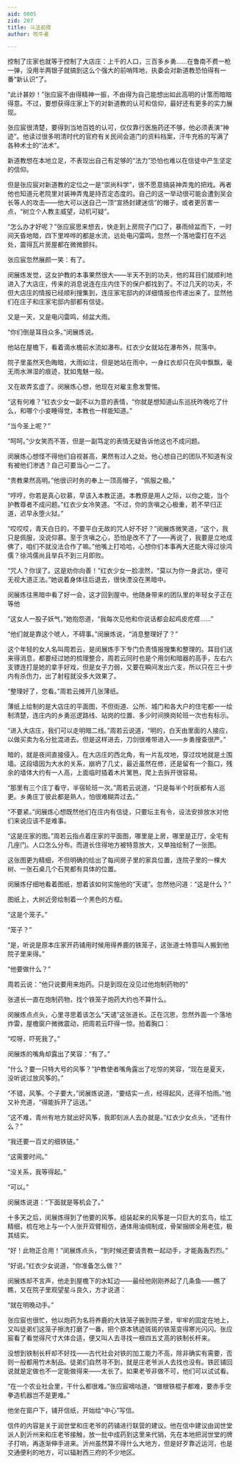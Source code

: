 ```yaml
---
aid: 0005
zid: 207
title: 斗法前夜
author: 吹牛者

---
```




  控制了庄家也就等于控制了大店庄：上千的人口，三百多乡勇……在鲁南不费一枪一弹，没用半两银子就搞到这么个强大的前哨阵地，执委会对新道教恐怕得有一番“新认识”了。

  “此计甚妙！”张应宸不由得精神一振，不由得为自己能想出如此高明的计策而暗暗得意。不过，要想获得庄家上下的对新道教的认可和信仰，最好还有更多的实力展现。

  张应宸很清楚，要得到当地百姓的认可，仅仅靠行医施药还不够，他必须表演“神迹”。他读过很多明清时代的官府有关民间会道门的资料档案，汗牛充栋的写满了各种术士的“法术”。

  新道教想在本地立足，不表现出自己有足够的“法力”恐怕也难以在信徒中产生坚定的信仰。

  但是张应宸对新道教的定位之一是“崇尚科学”，很不愿意搞装神弄鬼的把戏。再者他也知道元老院里对装神弄鬼是持否定态度的。自己的这一举动很可能会遭到吴会长等人的攻击——他大可以送自己一顶“宣扬封建迷信”的帽子，或者更厉害一点，“树立个人教主威望，动机可疑”。

  “怎么办才好呢？”张应宸思来想去，快走到上房院子门口了，暴雨倾盆而下，一时间天昏地暗，四下里哗哗的都是水流，远处电闪雷鸣，忽然一个落地雷打在不远处，震得瓦片房屋都在微微颤抖。

  张应宸忽然展颜一笑：有了。

  闵展炼发觉，这女护教的本事果然很大——半天不到的功夫，他的耳目们就顺利地进入了大店庄，传来的消息说连在庄内住下的保户都找到了。不过几天的功夫，不但大店庄的情报已经顺利搜集到，连庄家宅邸内的详细情报也传递出来了。显然他们在庄子和庄家宅邸内部都有信徒。

  又是一天，又是电闪雷鸣，倾盆大雨。

  “你们倒是耳目众多。”闵展炼说。

  他站在屋檐下，看着滴水檐前水流如瀑布。红衣少女就站在瀑布外，院落中。

  院子里虽然天色晦暗，大雨如注，但是她站在雨中，一身红衣却只在风中飘飘，毫无雨水淋湿的痕迹，犹如鬼魅一般。

  又在故弄玄虚了。闵展炼心想，他现在对雇主愈发警惕。

  “这有何难？”红衣少女一副不以为意的表情，“你就是想知道山东巡抚昨晚吃了什么，和哪个小妾睡得觉，本教也一样能知道。”

  “当今圣上呢？”

  “呵呵。”少女笑而不答，但是一副笃定的表情无疑告诉他这也不成问题。

  闵展炼心想怪不得他们自视甚高，果然有过人之处。他心想自己的团队不知道有没有被他们渗透？自己可要当心一二了。

  “贵教果然高明。”他很识时务的奉上一顶高帽子，“佩服之极。”

  “哼哼，你若是真心钦慕，早该入本教正道。本教原是用人之际，以你之能，当个护教尊者不成问题。”红衣少女冷笑道。“不过，你的贪嗔之心极重，若不早归正道，迟早永堕火狱。”

  “哎哎哎，青天白日的，不要平白无故的咒人好不好？”闵展炼微笑道，“这个，我只是佩服，没说仰慕。至于贪嗔之心，恐怕是改不了了——再说了，我要是立地成佛了，咱们不就没法合作了嘛。”他嘴上打哈哈，心想你们本事再大还能大得过徐鸿儒？徐鸿儒尚且举兵不到三月即败。

  “咒人？你误了。这是劝你向善！”红衣少女一脸凛然，“莫以为你一身武功，便可无视大道正法。”她说着身体往后退去，很快湮没在黑暗中。

  闵展炼往黑暗中看了好一会，这才回到屋中。他随身带来的团队里的年轻女子正在等他

  “这女人一股子妖气，”她抱怨道，“我每次见他和你说话都会起鸡皮疙瘩……”

  “他们就是靠这个唬人，不碍事。”闵展炼说，“消息整理好了？”

  这个年轻的女人名叫周若云，是闵展炼手下专门负责情报搜集和整理的。耳目们送来得消息，都要经过她的梳理整合，周若云同时也是个用剑和暗器的高手，左右六支镖连打是她的拿手好戏，但是女子力弱，又要在瞬间发出六支，所以只在三十步内有杀伤力，出了射程就没多大效果了。

  “整理好了，您看。”周若云摊开几张薄纸。

  薄纸上绘制的是大店庄的平面图，不但街道、公所、城门和各大户的住宅都一一绘制清楚，连庄内的乡勇巡逻路线、站岗的位置、多少时间换岗轮班一次也有标示。

  “进入大店庄，我们可以走明暗二线。”周若云说道，“明的，白天由里面的人接应，以做买卖为名分批混进去。但是这样进去，刀剑很难带进入——乡勇搜查很严。”

  暗的，就是夜间直接侵入。在大店庄的西北角，有一片乱坟地，穿过坟地就是土围墙。这段墙因为大水的关系，崩坍了几丈，最近虽然在修，还是留有一个豁口，残余的墙体大约有一人高，上面临时插着木片篱笆，爬上去拆开很容易。

  “那里有三个庄丁看守，半宿轮班一次。”周若云说道，“只是每半个时辰都有人巡更。乡勇庄丁彼此都是熟人，怕很难糊弄过去。”

  “不要紧。”闵展炼心想既然他们在庄内有信徒，只要坛主有令，设法安排放水对他们来说应该不是难事。

  “这是庄家的图。”周若云指点着庄家的平面图，哪里是上房，哪里是正厅，全宅有几座门。人口怎么分布。而道长住得地方被特意放大，又单独绘制了一张图。

  这张图更为精细，不但明确的绘出了每间房子里的家具位置，连院子里的一棵大树、一张石桌几个石凳都有具体的位置。

  闵展炼仔细地看着图纸，想着该如何实施他的“天谴”。忽然他问道：“这是什么？”

  图纸上，大树近旁绘制着一个黑色的方框。

  “这是个笼子。”

  “笼子？”

  “是，听说是原本庄家开药铺用时候用得养鹿的铁笼子，这张道士特意叫人搬到他院子里来得。”

  “他要做什么？”

  周若云说：“他只说要用来炮药。只是到现在没见过他炮制药物的”

  张道长一直在炮制药物，找个铁笼子炮药大约也不算什么。

  闵展炼点点头，心里寻思着该怎么“天谴”这张道长。正在沉思，忽然外面一个落地炸雷，屋檐窗户微微震动，把周若云吓得一惊。拍着胸口：

  “哎呀，吓死我了。”

  闵展炼的嘴角却露出了笑容：“有了。”

  “什么？要一只特大号的风筝？”护教使者嘴角露出了吃惊的笑容，“现在是夏天，没听说过放风筝的。”

  “不错，风筝。个子要大，”闵展炼说道，“要结实一点，经得起风，还得不怕雨。”他又补充道，“得能拆开了运送。”

  “这不难，青州有地方就出好风筝，我即刻派人去办就是。”红衣少女点头，“还有什么？”

  “我还要一百丈的细铁链。”

  “这需要时间。”

  “没关系，我等得起。”

  “可以。”

  闵展炼说道：“下面就是等机会了。”

  十多天之后，闵展炼得到了他要的风筝。组装起来的风筝是一只巨大的玄鸟，绘工精细，梳在地上与一个人张开双臂相仿，通体用油绸制成，骨架捆绑全用老弦，极其结实。

  “好！此物正合用！”闵展炼点头，“到时候还要请贵教一起动手，才能轰轰烈烈。”

  “好说。”红衣少女说道，“你准备怎么做？”

  闵展炼却不言声，他走到屋檐下的水缸边——最经他刚刚养起了几条鱼——瞧了瞧，又在院子里观望星斗良久，方才说道：

  “就在明晚动手。”

  张应宸也很忙，他以炮药为名将养鹿的大铁笼子搬到院子里，牢牢的固定在地上，又叫徒弟们这笼子擦洗打磨了一番，把个原本锈迹斑斑的铁笼变得寒光闪闪。张应宸看了看觉得尺寸大体合适，便又叫人去寻找一根四五丈高的铁制长杆来。

  没想到铁制长杆却不好找——古代社会对铁的加工能力不高，除非确实有需要，否则一般都用竹木制品。徒弟们自然寻不到，就是庄老爷派人去找也没有。铁匠铺回说就是定做也不一定能做得来——太长了。如果老爷非做不可，他们可以试试看。

  “在一个农业社会里，干什么都很难。”张应宸嘀咕道，“做根铁棍子都难，要赤手空拳造机器岂不是更难。”

  他坐在窗户下，铺开信纸，开始给“中心”写信。

  信件的内容是关于润世堂和庄老爷的药铺进行联营的建议。他在信中建议由润世堂派人到沂州来和庄老爷接触，放一批中成药到这里来代销，先在本地把润世堂的牌子打响，再逐渐伸手进来。沂州虽然算不得什么大地方，但是好歹靠近运河，也是交通便利的地方，可以辐射西三府的不少地区。



